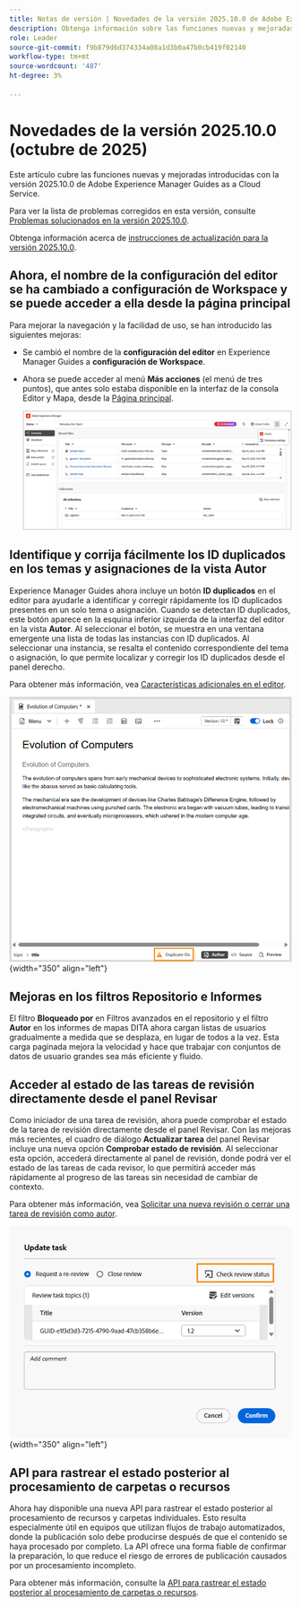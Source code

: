 ```yaml
---
title: Notas de versión | Novedades de la versión 2025.10.0 de Adobe Experience Manager Guides
description: Obtenga información sobre las funciones nuevas y mejoradas de la versión 2025.10.0 de Adobe Experience Manager Guides
role: Leader
source-git-commit: f9b879d6d374334a08a1d3b0a47b0cb419f02140
workflow-type: tm+mt
source-wordcount: '487'
ht-degree: 3%

---
```


# Novedades de la versión 2025.10.0 (octubre de 2025)

Este artículo cubre las funciones nuevas y mejoradas introducidas con la versión 2025.10.0 de Adobe Experience Manager Guides as a Cloud Service.

Para ver la lista de problemas corregidos en esta versión, consulte [Problemas solucionados en la versión 2025.10.0](fixed-issues-2025-10-0.md).

Obtenga información acerca de [instrucciones de actualización para la versión 2025.10.0](../release-info/upgrade-instructions-2025-10-0.md).


## Ahora, el nombre de la configuración del editor se ha cambiado a configuración de Workspace y se puede acceder a ella desde la página principal

Para mejorar la navegación y la facilidad de uso, se han introducido las siguientes mejoras:

- Se cambió el nombre de la **configuración del editor** en Experience Manager Guides a **configuración de Workspace**.
- Ahora se puede acceder al menú **Más acciones** (el menú de tres puntos), que antes solo estaba disponible en la interfaz de la consola Editor y Mapa, desde la [Página principal](../user-guide/intro-home-page.md).

  ![](assets/workspace-settings.png)

## Identifique y corrija fácilmente los ID duplicados en los temas y asignaciones de la vista Autor

Experience Manager Guides ahora incluye un botón **ID duplicados** en el editor para ayudarle a identificar y corregir rápidamente los ID duplicados presentes en un solo tema o asignación. Cuando se detectan ID duplicados, este botón aparece en la esquina inferior izquierda de la interfaz del editor en la vista **Autor**. Al seleccionar el botón, se muestra en una ventana emergente una lista de todas las instancias con ID duplicados. Al seleccionar una instancia, se resalta el contenido correspondiente del tema o asignación, lo que permite localizar y corregir los ID duplicados desde el panel derecho.

Para obtener más información, vea [Características adicionales en el editor](../user-guide/web-editor-other-features.md).

![](assets/duplicate-element-IDs.png){width="350" align="left"}

## Mejoras en los filtros Repositorio e Informes

El filtro **Bloqueado por** en Filtros avanzados en el repositorio y el filtro **Autor** en los informes de mapas DITA ahora cargan listas de usuarios gradualmente a medida que se desplaza, en lugar de todos a la vez. Esta carga paginada mejora la velocidad y hace que trabajar con conjuntos de datos de usuario grandes sea más eficiente y fluido.

## Acceder al estado de las tareas de revisión directamente desde el panel Revisar

Como iniciador de una tarea de revisión, ahora puede comprobar el estado de la tarea de revisión directamente desde el panel Revisar. Con las mejoras más recientes, el cuadro de diálogo **Actualizar tarea** del panel Revisar incluye una nueva opción **Comprobar estado de revisión**. Al seleccionar esta opción, accederá directamente al panel de revisión, donde podrá ver el estado de las tareas de cada revisor, lo que permitirá acceder más rápidamente al progreso de las tareas sin necesidad de cambiar de contexto.

Para obtener más información, vea [Solicitar una nueva revisión o cerrar una tarea de revisión como autor](../user-guide/review-close-review-task.md).

![](assets/check-review-status-icon.png){width="350" align="left"}



## API para rastrear el estado posterior al procesamiento de carpetas o recursos

Ahora hay disponible una nueva API para rastrear el estado posterior al procesamiento de recursos y carpetas individuales. Esto resulta especialmente útil en equipos que utilizan flujos de trabajo automatizados, donde la publicación solo debe producirse después de que el contenido se haya procesado por completo. La API ofrece una forma fiable de confirmar la preparación, lo que reduce el riesgo de errores de publicación causados por un procesamiento incompleto.

Para obtener más información, consulte la [API para rastrear el estado posterior al procesamiento de carpetas o recursos](../api-reference/track-post-processing-status.md).

